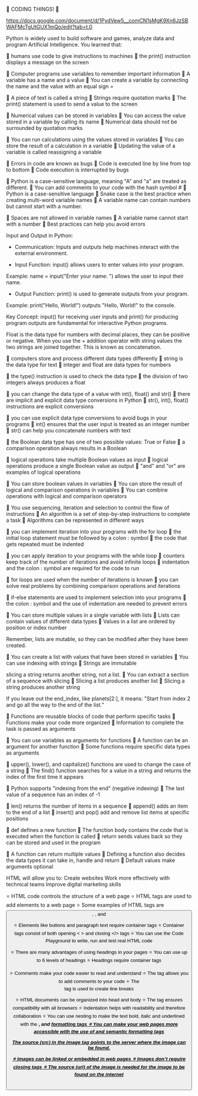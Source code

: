 🌟 CODING THINGS! 🌟

https://docs.google.com/document/d/1PydVew5__comCN1sMgK9Xn6JzSBWAFMcTgUtGUX1mQo/edit?tab=t.0


Python is widely used to build software and games, analyze data and program Artificial Intelligence. You learned that:
 
🌟 humans use code to give instructions to machines
🌟 the print() instruction displays a message on the screen



🌟 Computer programs use variables to remember important information
🌟 A variable has a name and a value
🌟 You can create a variable by connecting the name and the value with an equal sign =

🌟 A piece of text is called a string
🌟 Strings require quotation marks
🌟 The print() statement is used to send a value to the screen



🌟 Numerical values can be stored in variables
🌟 You can access the value stored in a variable by calling its name
🌟 Numerical data should not be surrounded by quotation marks

🌟 You can run calculations using the values stored in variables
🌟 You can store the result of a calculation in a variable
🌟 Updating the value of a variable is called reassigning a variable

🌟 Errors in code are known as bugs
🌟 Code is executed line by line from top to bottom
🌟 Code execution is interrupted by bugs

🌟 Python is a case-sensitive language, meaning "A" and "a" are treated as different.
🌟 You can add comments to your code with the hash symbol #
🌟 Python is a case-sensitive language
🌟 Snake case is the best practice when creating multi-word variable names
🌟 A variable name can contain numbers but cannot start with a number.

🌟 Spaces are not allowed in variable names
🌟 A variable name cannot start with a number
🌟 Best practices can help you avoid errors


Input and Output in Python:


* Communication: Inputs and outputs help machines interact with the external environment.


* Input Function: input() allows users to enter values into your program.


Example: name = input("Enter your name: ") allows the user to input their name.


* Output Function: print() is used to generate outputs from your program.


Example: print("Hello, World!") outputs "Hello, World!" to the console.


Key Concept: input() for receiving user inputs and print() for producing program outputs are fundamental for interactive Python programs.


 Float is the data type for numbers with decimal places, they can be positive or negative.
 When you use the + addition operator with string values the two strings are joined together. 
This is known as concatenation.


🌟 computers store and process different data types differently
🌟 string is the data type for text
🌟 integer and float are data types for numbers


🌟 the type() instruction is used to check the data type
🌟 the division of two integers always produces a float


🌟 you can change the data type of a value with int(), float() and str()
🌟 there are implicit and explicit data type conversions in Python
🌟 str(), int(), float() instructions are explicit conversions


 
🌟 you can use explicit data type conversions to avoid bugs in your programs
🌟 int() ensures that the user input is treated as an integer number
🌟 str() can help you concatenate numbers with text


🌟 the Boolean data type has one of two possible values: True or False
🌟 a comparison operation always results in a Boolean


🌟 logical operations take multiple Boolean values as input
🌟 logical operations produce a single Boolean value as output
🌟 "and" and "or" are examples of logical operations

🌟 You can store boolean values in variables
🌟 You can store the result of logical and comparison operations in variables
🌟 You can combine operations with logical and comparison operators


🌟 You use sequencing, iteration and selection to control the flow of instructions
🌟 An algorithm is a set of step-by-step instructions to complete a task
🌟 Algorithms can be represented in different ways

🌟 you can implement iteration into your programs with the for loop
🌟 the initial loop statement must be followed by a colon : symbol
🌟 the code that gets repeated must be indented


🌟 you can apply iteration to your programs with the while loop
🌟 counters keep track of the number of iterations and avoid infinite loops
🌟 indentation and the colon : symbol are required for the code to run


🌟 for loops are used when the number of iterations is known
🌟 you can solve real problems by combining comparison operations and iterations


🌟 if-else statements are used to implement selection into your programs
🌟 the colon : symbol and the use of indentation are needed to prevent errors


🌟 You can store multiple values in a single variable with lists
🌟 Lists can contain values of different data types
🌟 Values in a list are ordered by position or index number


Remember, lists are mutable, so they can be modified after they have been created.


🌟 You can create a list with values that have been stored in variables
🌟 You can use indexing with strings
🌟 Strings are immutable


slicing a string returns another string, not a list.
🌟 You can extract a section of a sequence with slicing
🌟 Slicing a list produces another list
🌟 Slicing a string produces another string


If you leave out the end_index, like planets[2:], it means:
 "Start from index 2 and go all the way to the end of the list.”

🌟  Functions are reusable blocks of code that perform specific tasks
🌟 Functions make your code more organized
🌟 Information to complete the task is passed as arguments

🌟 You can use variables as arguments for functions
🌟 A function can be an argument for another function
🌟 Some functions require specific data types as arguments

🌟 upper(), lower(), and capitalize() functions are used to change the case of a string
🌟 The find() function searches for a value in a string and returns the index of the first time it appears




🌟 Python supports "indexing from the end" (negative indexing)
🌟 The last value of a sequence has an index of -1


🌟 len() returns the number of items in a sequence
🌟 append() adds an item to the end of a list
🌟 insert() and pop() add and remove list items at specific positions


🌟 def defines a new function
🌟 The function body contains the code that is executed when the function is called
🌟 return sends values back so they can be stored and used in the program


🌟 A function can return multiple values
🌟 Defining a function also decides the data types it can take in, handle and return
🌟 Default values make arguments optional


HTML will allow you to:
Create websites
Work more effectively with technical teams
Improve digital marketing skills




⭐ HTML code controls the structure of a web page
⭐ HTML tags are used to add elements to a web page
⭐ Some examples of HTML tags are <button>, <img>, <table> and <p>


 
⭐ Elements like buttons and paragraph text require container tags
⭐ Container tags consist of both opening < > and closing </> tags
⭐ You can use the Code Playground to write, run and test real HTML code




⭐ There are many advantages of using headings in your pages
⭐ You can use up to 6 levels of headings
⭐ Headings require container tags

⭐ Comments make your code easier to read and understand
⭐ The <!--...--> tag allows you to add comments to your code
⭐ The <br> tag is used to create line breaks

⭐ HTML documents can be organized into head and body
​​⭐ The <body> tag ensures compatibility with all browsers
⭐ Indentation helps with readability and therefore collaboration 
⭐ You can use nesting to make the text bold, italic and underlined with the <b>, <i> and <u> formatting tags
⭐ You can make your web pages more accessible with the use of <strong> and <em> semantic formatting tags









The source (src) in the image tag points to the server where the image can be found.


⭐ Images can be linked or embedded in web pages
⭐ Images don’t require closing tags
⭐ The source (url) of the image is needed for the image to be found on the internet

